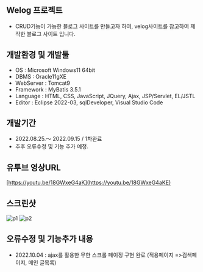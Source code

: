 ## Welog 프로젝트
- CRUD기능이 가능한 블로그 사이트를 만들고자 하여,
velog사이트를 참고하여 제작한 블로그 사이트 입니다.

## 개발환경 및 개발툴
- OS : Microsoft Windows11 64bit
- DBMS : Oracle11gXE
- WebServer : Tomcat9
- Framework : MyBatis 3.5.1
- Language : HTML, CSS, JavaScript, JQuery, Ajax, JSP/Servlet, EL/JSTL
- Editor : Eclipse 2022-03, sqlDeveloper, Visual Studio Code

## 개발기간
- 2022.08.25.～ 2022.09.15 / 1차완료
- 추후 오류수정 및 기능 추가 예정.

## 유투브 영상URL

[https://youtu.be/18GWxeG4aK](https://youtu.be/18GWxeG4aKE)


## 스크린샷

![p1](https://user-images.githubusercontent.com/99003162/190565263-c1210119-9f3a-41b2-81f1-0620ac5655a1.jpg)
![p2](https://user-images.githubusercontent.com/99003162/190566111-408fe159-8b94-41df-b406-b6c5dc9d1e1a.jpg)


## 오류수정 및 기능추가 내용
- 2022.10.04 : ajax를 활용한 무한 스크롤 페이징 구현 완료 (적용페이지 =>검색페이지, 메인 글목록)
